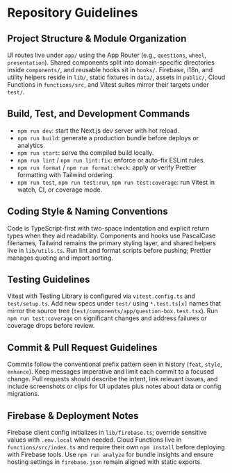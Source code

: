 # Repository Guidelines

## Project Structure & Module Organization
UI routes live under `app/` using the App Router (e.g., `questions`, `wheel`, `presentation`). Shared components split into domain-specific directories inside `components/`, and reusable hooks sit in `hooks/`. Firebase, i18n, and utility helpers reside in `lib/`, static fixtures in `data/`, assets in `public/`, Cloud Functions in `functions/src`, and Vitest suites mirror their targets under `test/`.

## Build, Test, and Development Commands
- `npm run dev`: start the Next.js dev server with hot reload.
- `npm run build`: generate a production bundle before deploys or analytics.
- `npm run start`: serve the compiled build locally.
- `npm run lint` / `npm run lint:fix`: enforce or auto-fix ESLint rules.
- `npm run format` / `npm run format:check`: apply or verify Prettier formatting with Tailwind ordering.
- `npm run test`, `npm run test:run`, `npm run test:coverage`: run Vitest in watch, CI, or coverage mode.

## Coding Style & Naming Conventions
Code is TypeScript-first with two-space indentation and explicit return types when they aid readability. Components and hooks use PascalCase filenames, Tailwind remains the primary styling layer, and shared helpers live in `lib/utils.ts`. Run lint and format scripts before pushing; Prettier manages quoting and import sorting.

## Testing Guidelines
Vitest with Testing Library is configured via `vitest.config.ts` and `test/setup.ts`. Add new specs under `test/` using `*.test.ts[x]` names that mirror the source tree (`test/components/app/question-box.test.tsx`). Run `npm run test:coverage` on significant changes and address failures or coverage drops before review.

## Commit & Pull Request Guidelines
Commits follow the conventional prefix pattern seen in history (`feat`, `style`, `enhance`). Keep messages imperative and limit each commit to a focused change. Pull requests should describe the intent, link relevant issues, and include screenshots or clips for UI updates plus notes about data or config migrations.

## Firebase & Deployment Notes
Firebase client config initializes in `lib/firebase.ts`; override sensitive values with `.env.local` when needed. Cloud Functions live in `functions/src/index.ts` and require their own `npm install` before deploying with Firebase tools. Use `npm run analyze` for bundle insights and ensure hosting settings in `firebase.json` remain aligned with static exports.
